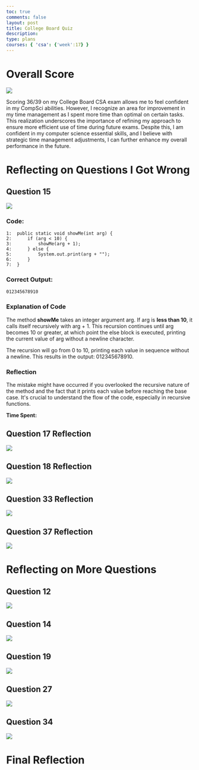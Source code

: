```yaml
---
toc: true
comments: false
layout: post
title: College Board Quiz
description: 
type: plans
courses: { 'csa': {'week':17} }
---
```


# Overall Score

<img src="{{site.baseurl}}/images/image.png">

Scoring 36/39 on my College Board CSA exam allows me to feel confident in my CompSci abilities. However, I recognize an area for improvement in my time management as I spent more time than optimal on certain tasks. This realization underscores the importance of refining my approach to ensure more efficient use of time during future exams. Despite this, I am confident in my computer science essential skills, and I believe with strategic time management adjustments, I can further enhance my overall performance in the future.

# Reflecting on Questions I Got Wrong

## Question 15 

<img src="{{site.baseurl}}/images/image-1.png">

### Code:
```
1:  public static void showMe(int arg) {
2:      if (arg < 10) {
3:          showMe(arg + 1);
4:      } else {
5:          System.out.print(arg + "");
6:      }
7:  }
```

### Correct Output:
```
012345678910
```

### Explanation of Code 
The method **showMe** takes an integer argument arg. If arg is **less than 10**, it calls itself recursively with arg + 1. This recursion continues until arg becomes 10 or greater, at which point the else block is executed, printing the current value of arg without a newline character.

The recursion will go from 0 to 10, printing each value in sequence without a newline. This results in the output: 012345678910.

### Reflection

The mistake might have occurred if you overlooked the recursive nature of the method and the fact that it prints each value before reaching the base case. It's crucial to understand the flow of the code, especially in recursive functions.


**Time Spent:**

## Question 17 Reflection

<img src="{{site.baseurl}}/images/image-2.png">


## Question 18 Reflection

<img src="{{site.baseurl}}/images/image-3.png">


## Question 33 Reflection

<img src="{{site.baseurl}}/images/image-4.png">


## Question 37 Reflection

<img src="{{site.baseurl}}/images/image-5.png">


# Reflecting on More Questions

## Question 12

<img src="{{site.baseurl}}/images/image-13.png">


## Question 14

<img src="{{site.baseurl}}/images/image-14.png">

## Question 19

<img src="{{site.baseurl}}/images/image-15.png">

## Question 27

<img src="{{site.baseurl}}/images/image-16.png">


## Question 34

<img src="{{site.baseurl}}/images/question34.PNG">

# Final Reflection




